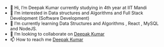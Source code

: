 - 👋 Hi, I’m Deepak Kumar currently studying in 4th year at IIT Mandi
- 👀 I’m interested in Data structures and Algorithms and Full Stack Development (Software Development)
- 🌱 I’m currently learning Data Structures and Algorithms , React , MySQL and NodeJS. 
- 💞️ I’m looking to collaborate on [Deepak Kumar](https://in.linkedin.com/in/deepak-kumar-173a13207)
- 📫 How to reach me [Deepak Kumar](https://in.linkedin.com/in/deepak-kumar-173a13207)

<!---
B20191/B20191 is a ✨ special ✨ repository because its `README.md` (this file) appears on your GitHub profile.
You can click the Preview link to take a look at your changes.
--->
